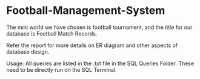 # Football-Management-System
The mini world we have chosen is football tournament, and the title for our database is Football Match Records.

Refer the report for more details on ER diagram and other aspects of database design.

Usage:
All queries are listed in the .txt file in the SQL Queries Folder. These need to be directly run on the SQL Terminal.
